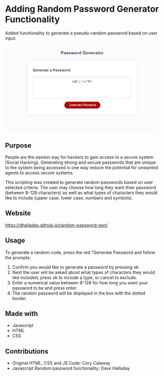 # Adding Random Password Generator Functionality

Added functionality to generate a pseudo-random password based on user input.

![Password Generator Screenshot](./assets/images/random_pw_generator_screenshot.png/?raw=true)

## Purpose

People are the easiest way for hackers to gain access to a secure system (Social Hacking). Generating strong and secure passwords that are unique to the system being accessed is one way reduce the potential for unwanted agents to access secure systems. 

This scripting was created to generate random passwords based on user selected criteria. The user may choose how long they want their password (between 8-128 characters) as well as what types of characters they would like to include (upper case, lower case, numbers and symbols).

## Website

https://dhalladay.github.io/random-password-gen/

## Usage
To generate a random code, press the red "Generate Password and follow the prompts:
  1. Confirm you would like to generate a password by pressing ok. 
  2. Next the user will be asked about what types of characters they would like included, press ok to include a type, or cancel to exclude. 
  3. Enter a numerical value between 8-128 for how long you want your password to be and press enter
  4. The random password will be displayed in the box with the dotted border.

## Made with

 - Javascript
 - HTML
 - CSS 

## Contributions
 - Original HTML, CSS and JS Code: Cory Calaway
 - Javascript Random password functionality: Dave Halladay
